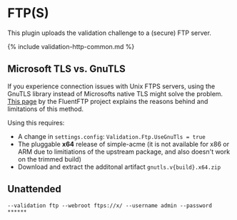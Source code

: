 ---
---
# FTP(S)
This plugin uploads the validation challenge to a (secure) FTP server.

{% include validation-http-common.md %}

## Microsoft TLS vs. GnuTLS
If you experience connection issues with Unix FTPS servers, using the GnuTLS library
instead of Microsofts native TLS might solve the problem. [This page](https://github.com/robinrodricks/FluentFTP/wiki/FTPS-Connection-using-GnuTLS) 
by the FluentFTP project explains the reasons behind and limitations of this method.

Using this requires:
   - A change in `settings.config`: `Validation.Ftp.UseGnuTls = true`
   - The pluggable **x64** release of simple-acme (it is not available for x86 or ARM due to limitiations of the upstream package, and also doesn't work on the trimmed build) 
   - Download and extract the additonal artifact `gnutls.v{build}.x64.zip`

## Unattended 
`‑‑validation ftp --webroot ftps://x/ --username admin --password ******`